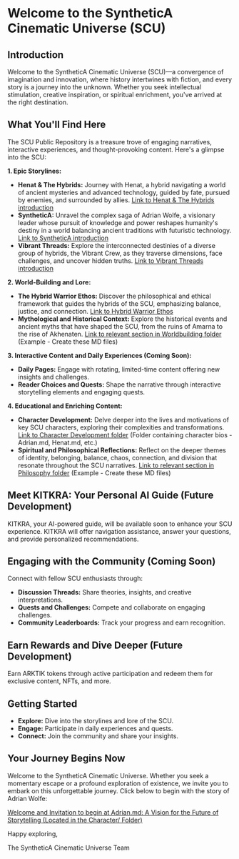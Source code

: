 # Welcome to the SyntheticA Cinematic Universe (SCU)

## Introduction

Welcome to the SyntheticA Cinematic Universe (SCU)—a convergence of imagination and innovation, where history intertwines with fiction, and every story is a journey into the unknown. Whether you seek intellectual stimulation, creative inspiration, or spiritual enrichment, you've arrived at the right destination.

## What You'll Find Here

The SCU Public Repository is a treasure trove of engaging narratives, interactive experiences, and thought-provoking content.  Here's a glimpse into the SCU:

**1. Epic Storylines:**

* **Henat & The Hybrids:**  Journey with Henat, a hybrid navigating a world of ancient mysteries and advanced technology, guided by fate, pursued by enemies, and surrounded by allies. [Link to Henat & The Hybrids introduction](Henat.md)
* **SyntheticA:** Unravel the complex saga of Adrian Wolfe, a visionary leader whose pursuit of knowledge and power reshapes humanity's destiny in a world balancing ancient traditions with futuristic technology. [Link to SyntheticA introduction](SyntheticA.md)
* **Vibrant Threads:**  Explore the interconnected destinies of a diverse group of hybrids, the Vibrant Crew, as they traverse dimensions, face challenges, and uncover hidden truths. [Link to Vibrant Threads introduction](VibrantThreads.md)

**2. World-Building and Lore:**

* **The Hybrid Warrior Ethos:** Discover the philosophical and ethical framework that guides the hybrids of the SCU, emphasizing balance, justice, and connection. [Link to Hybrid Warrior Ethos](HybridWarriorEthos.md)
* **Mythological and Historical Context:** Explore the historical events and ancient myths that have shaped the SCU, from the ruins of Amarna to the rise of Akhenaten. [Link to relevant section in Worldbuilding folder](Worldbuilding/HistoricalContext.md) (Example - Create these MD files)

**3. Interactive Content and Daily Experiences (Coming Soon):**

* **Daily Pages:** Engage with rotating, limited-time content offering new insights and challenges.
* **Reader Choices and Quests:** Shape the narrative through interactive storytelling elements and engaging quests.

**4. Educational and Enriching Content:**

* **Character Development:** Delve deeper into the lives and motivations of key SCU characters, exploring their complexities and transformations. [Link to Character Development folder](Characters/) (Folder containing character bios - Adrian.md, Henat.md, etc.)
* **Spiritual and Philosophical Reflections:**  Reflect on the deeper themes of identity, belonging, balance, chaos, connection, and division that resonate throughout the SCU narratives.  [Link to relevant section in Philosophy folder](Philosophy/Reflections.md) (Example - Create these MD files)

## Meet KITKRA: Your Personal AI Guide (Future Development)

KITKRA, your AI-powered guide, will be available soon to enhance your SCU experience. KITKRA will offer navigation assistance, answer your questions, and provide personalized recommendations.


## Engaging with the Community (Coming Soon)

Connect with fellow SCU enthusiasts through:

* **Discussion Threads:** Share theories, insights, and creative interpretations.
* **Quests and Challenges:**  Compete and collaborate on engaging challenges.
* **Community Leaderboards:** Track your progress and earn recognition.

## Earn Rewards and Dive Deeper (Future Development)

Earn ARKTIK tokens through active participation and redeem them for exclusive content, NFTs, and more.

## Getting Started

* **Explore:** Dive into the storylines and lore of the SCU.
* **Engage:** Participate in daily experiences and quests.
* **Connect:** Join the community and share your insights.

## Your Journey Begins Now

Welcome to the SyntheticA Cinematic Universe. Whether you seek a momentary escape or a profound exploration of existence, we invite you to embark on this unforgettable journey.  Click below to begin with the story of Adrian Wolfe:

[Welcome and Invitation to begin at Adrian.md: A Vision for the Future of Storytelling (Located in the Character/ Folder)](Characters/Adrian.md)


Happy exploring,

The SyntheticA Cinematic Universe Team
